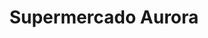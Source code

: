 ---
title: "Supermercado Aurora"
url: /santibbanez-de-la-sierra/supermercado-aurora/
shop: Supermarkt
---
